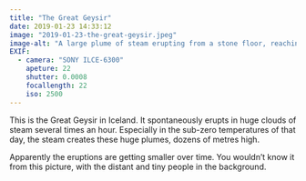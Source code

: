 ```yaml
---
title: "The Great Geysir"
date: 2019-01-23 14:33:12
image: "2019-01-23-the-great-geysir.jpeg"
image-alt: "A large plume of steam erupting from a stone floor, reaching dozens of metres in height."
EXIF:
  - camera: "SONY ILCE-6300"
    apeture: 22
    shutter: 0.0008
    focallength: 22
    iso: 2500
---
```


This is the Great Geysir in Iceland. It spontaneously erupts in huge clouds of steam several times an hour. Especially in the sub-zero temperatures of that day, the steam creates these huge plumes, dozens of metres high.

Apparently the eruptions are getting smaller over time. You wouldn’t know it from this picture, with the distant and tiny people in the background.